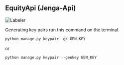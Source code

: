 ## EquityApi (Jenga-Api) 
  

![Labeler](https://github.com/justabeginner-team/EquityApi/workflows/Labeler/badge.svg)

Generating key pairs
  run this command on the terminal.
 ```python
 python manage.py keypair -gk GEN_KEY  
 ```
 or
 ```python
 python manage.py keypair --genkey GEN_KEY 
 ```
